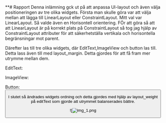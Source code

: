
**# Rapport
Denna inlämning gck ut på att anpassa UI-layout och även välja positioneringen av tre olika widgets. 
Första man skulle göra var att välja mellan att lägga till LinearLayout eller ConstraintLayout.
Mitt val var LinearLayout. Så valde även en Horisontell orientering. FÖr att göra så att att LinearLayout är på korrekt plats på 
ConstraintLayout så tog jag hjälp av ConstraintLayout attributer för att säkerhetställa vertikala och horisontella begränsningar mot parent. 

<LinearLayout
android:layout_width="match_parent"
android:layout_height="wrap_content"
android:orientation="horizontal"
android:padding="10dp"
app:layout_constraintTop_toTopOf="parent"
app:layout_constraintBottom_toBottomOf="parent"
app:layout_constraintLeft_toLeftOf="parent"
app:layout_constraintRight_toRightOf="parent">

Därefter las till tre olika widgets, där EditText,ImageView och button las till. Detta lass även till med layout_margin.
Detta gjordes för att få fram mer utrymme mellan dem.

EditText:
<EditText
android:id="@+id/editText"
android:layout_width="0dp"
android:layout_height="wrap_content"
android:hint="Ändra text!"
android:layout_margin="10dp"
android:layout_weight="1"/>

ImageView:
<ImageView
android:id="@+id/imageView"
android:layout_width="wrap_content"
android:layout_height="wrap_content"
android:src="@mipmap/ic_launcher"
android:layout_margin="8dp" />

Button:
<Button
android:id="@+id/button"
android:layout_width="wrap_content"
android:layout_height="wrap_content"
android:text="START!"
android:layout_margin="12dp" />

I slutet så ändrades widgets ordning och detta gjordes med hjälp av layout_weight på editText som gjorde att utrymmet balanserades bättre. 

![![![img_1.png](img_1.png)](android.png)
